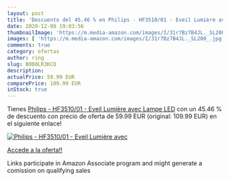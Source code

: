```yaml
---
layout: post
title: 'Descuento del 45.46 % en Philips - HF3510/01 - Eveil Lumière avec'
date: 2020-12-08 19:03:56
thumbnailImage: 'https://m.media-amazon.com/images/I/31r7Bz7B4JL._SL200_.jpg'
images: [ 'https://m.media-amazon.com/images/I/31r7Bz7B4JL._SL200_.jpg' ]
comments: true
category: ofertas
author: ring
slug: B008LR3KCO
description:
actualPrice: 59.99 EUR
comparePrice: 109.99 EUR
inStock: true
---
```


Tienes [Philips - HF3510/01 - Eveil Lumière avec Lampe LED](https://www.amazon.fr/dp/B008LR3KCO/?tag=tolees0d-21) con un 45.46 % de descuento con precio de oferta de 59.99 EUR (original: 109.99 EUR) en el siguiente enlace!

[![Philips - HF3510/01 - Eveil Lumière avec](https://m.media-amazon.com/images/I/31r7Bz7B4JL._SL200_.jpg)](https://www.amazon.fr/dp/B008LR3KCO/?tag=tolees0d-21)

[Accede a la oferta!!](https://www.amazon.fr/dp/B008LR3KCO/?tag=tolees0d-21)

Links participate in Amazon Associate program and might generate a comission on qualifying sales


